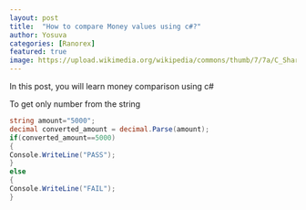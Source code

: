 ```yaml
---
layout: post
title:  "How to compare Money values using c#?"
author: Yosuva
categories: [Ranorex]
featured: true
image: https://upload.wikimedia.org/wikipedia/commons/thumb/7/7a/C_Sharp_logo.svg/1200px-C_Sharp_logo.svg.png
---
```


In this post, you will learn money comparison using c#

To get only number from the string
```c#
string amount="5000";
decimal converted_amount = decimal.Parse(amount);
if(converted_amount==5000)
{
Console.WriteLine("PASS");
}
else
{
Console.WriteLine("FAIL");
}
```
